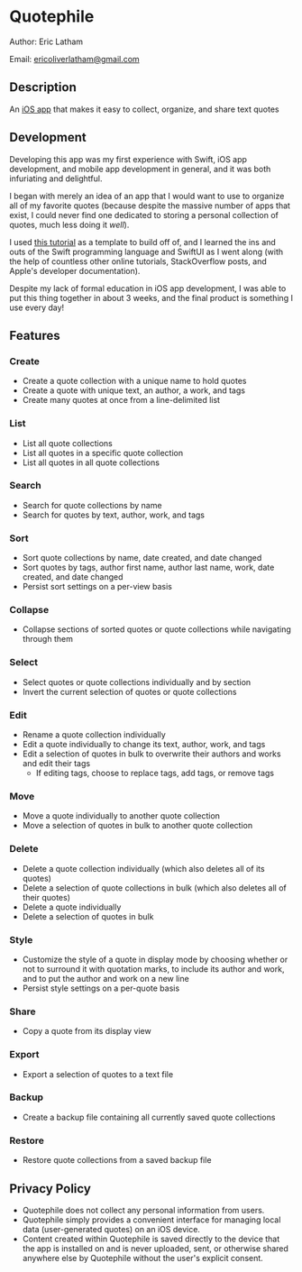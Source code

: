 # Quotephile

Author: Eric Latham

Email: ericoliverlatham@gmail.com

## Description

An [iOS app](https://apps.apple.com/us/app/quotephile/id1602992535) that makes it easy to collect, organize, and share text quotes

## Development

Developing this app was my first experience with Swift, iOS app development, and mobile app development in general, and it was both infuriating and delightful.

I began with merely an idea of an app that I would want to use to organize all of my favorite quotes (because despite the massive number of apps that exist, I could never find one dedicated to storing a personal collection of quotes, much less doing it _well_).

I used [this tutorial](https://www.raywenderlich.com/27201015-dynamic-core-data-with-swiftui-tutorial-for-ios) as a template to build off of, and I learned the ins and outs of the Swift programming language and SwiftUI as I went along (with the help of countless other online tutorials, StackOverflow posts, and Apple's developer documentation).

Despite my lack of formal education in iOS app development, I was able to put this thing together in about 3 weeks, and the final product is something I use every day!

## Features

### Create

- Create a quote collection with a unique name to hold quotes
- Create a quote with unique text, an author, a work, and tags
- Create many quotes at once from a line-delimited list

### List

- List all quote collections
- List all quotes in a specific quote collection
- List all quotes in all quote collections

### Search

- Search for quote collections by name
- Search for quotes by text, author, work, and tags

### Sort

- Sort quote collections by name, date created, and date changed
- Sort quotes by tags, author first name, author last name, work, date created, and date changed
- Persist sort settings on a per-view basis

### Collapse

- Collapse sections of sorted quotes or quote collections while navigating through them

### Select

- Select quotes or quote collections individually and by section
- Invert the current selection of quotes or quote collections

### Edit

- Rename a quote collection individually
- Edit a quote individually to change its text, author, work, and tags
- Edit a selection of quotes in bulk to overwrite their authors and works and edit their tags
  - If editing tags, choose to replace tags, add tags, or remove tags

### Move

- Move a quote individually to another quote collection
- Move a selection of quotes in bulk to another quote collection

### Delete

- Delete a quote collection individually (which also deletes all of its quotes)
- Delete a selection of quote collections in bulk (which also deletes all of their quotes)
- Delete a quote individually
- Delete a selection of quotes in bulk

### Style

- Customize the style of a quote in display mode by choosing whether or not to surround it with quotation marks, to include its author and work, and to put the author and work on a new line
- Persist style settings on a per-quote basis

### Share

- Copy a quote from its display view

### Export

- Export a selection of quotes to a text file

### Backup

- Create a backup file containing all currently saved quote collections

### Restore

- Restore quote collections from a saved backup file

## Privacy Policy

- Quotephile does not collect any personal information from users.
- Quotephile simply provides a convenient interface for managing local data (user-generated quotes) on an iOS device.
- Content created within Quotephile is saved directly to the device that the app is installed on and is never uploaded, sent, or otherwise shared anywhere else by Quotephile without the user's explicit consent.

